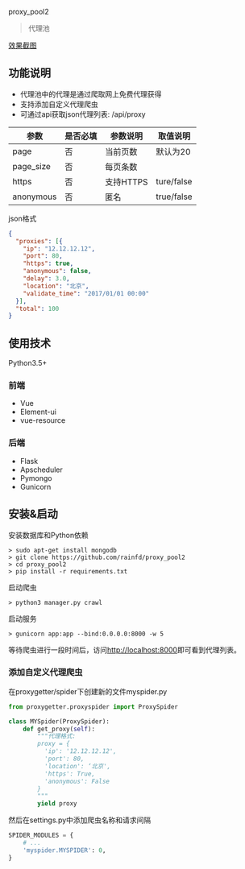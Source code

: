 proxy_pool2

> 代理池

[效果截图](https://github.com/rainfd/proxy_pool2/blob/master/screenshoot/index.png)


## 功能说明

- 代理池中的代理是通过爬取网上免费代理获得
- 支持添加自定义代理爬虫
- 可通过api获取json代理列表: /api/proxy

| 参数        | 是否必填 | 参数说明    | 取值说明       |
| --------- | ---- | ------- | ---------- |
| page      | 否    | 当前页数    | 默认为20      |
| page_size | 否    | 每页条数    |            |
| https     | 否    | 支持HTTPS | ture/false |
| anonymous | 否    | 匿名      | true/false |

json格式

```json
{
  "proxies": [{
    "ip": "12.12.12.12",
    "port": 80,
    "https": true,
    "anonymous": false,
    "delay": 3.0,
    "location": "北京",
    "validate_time": "2017/01/01 00:00"
  }],
  "total": 100
}
```



## 使用技术

Python3.5+

### 前端

- Vue
- Element-ui
- vue-resource

### 后端

- Flask
- Apscheduler
- Pymongo
- Gunicorn

## 安装&启动

安装数据库和Python依赖

```shell
> sudo apt-get install mongodb
> git clone https://github.com/rainfd/proxy_pool2
> cd proxy_pool2
> pip install -r requirements.txt
```

启动爬虫

```
> python3 manager.py crawl
```

启动服务

```
> gunicorn app:app --bind:0.0.0.0:8000 -w 5
```

等待爬虫进行一段时间后，访问[http://localhost:8000](http://localhost:8000)即可看到代理列表。

### 添加自定义代理爬虫

 在proxygetter/spider下创建新的文件myspider.py

```python
from proxygetter.proxyspider import ProxySpider

class MYSpider(ProxySpider):
    def get_proxy(self):
        """代理格式:
        proxy = {
          'ip': '12.12.12.12',
          'port': 80,
          'location': ‘北京',
          'https': True,
          'anonymous': False
        }
        """
        yield proxy
```

然后在settings.py中添加爬虫名称和请求间隔

```python
SPIDER_MODULES = {
    # ...
    'myspider.MYSPIDER': 0,
}
```


